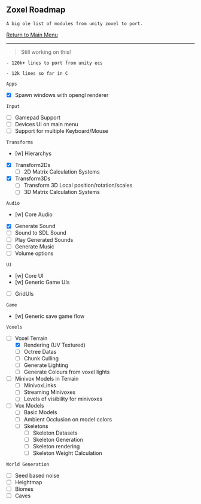 ## Zoxel Roadmap

    A big ole list of modules from unity zoxel to port.

[Return to Main Menu](../readme.md)

-----

> Still working on this!

    - 120k+ lines to port from unity ecs

    - 12k lines so far in C

`Apps`
- [x] Spawn windows with opengl renderer

`Input`
- [ ] Gamepad Support
- [ ] Devices UI on main menu
- [ ] Support for multiple Keyboard/Mouse

`Transforms`
- [w] Hierarchys
- [x] Transform2Ds
    - [ ] 2D Matrix Calculation Systems
- [x] Transform3Ds
    - [ ] Transform 3D Local position/rotation/scales
    - [ ] 3D Matrix Calculation Systems

`Audio`
- [w] Core Audio
- [x] Generate Sound
- [ ] Sound to SDL Sound
- [ ] Play Generated Sounds
- [ ] Generate Music
- [ ] Volume options

`UI`
- [w] Core UI
- [w] Generic Game UIs
- [ ] GridUIs

`Game`
- [w] Generic save game flow

`Voxels`
- [ ] Voxel Terrain
    - [x] Rendering (UV Textured)
    - [ ] Octree Datas
    - [ ] Chunk Culling
    - [ ] Generate Lighting
    - [ ] Generate Colours from voxel lights
- [ ] Minivox Models in Terrain
    - [ ] MinivoxLinks
    - [ ] Streaming Minivoxes
    - [ ] Levels of visibility for minivoxes
- [ ] Vox Models
    - [ ] Basic Models
    - [ ] Ambient Occlusion on model colors
    - [ ] Skeletons
        - [ ] Skeleton Datasets
        - [ ] Skeleton Generation
        - [ ] Skeleton rendering
        - [ ] Skeleton Weight Calculation

`World Generation`
- [ ] Seed based noise
- [ ] Heightmap
- [ ] Biomes
- [ ] Caves